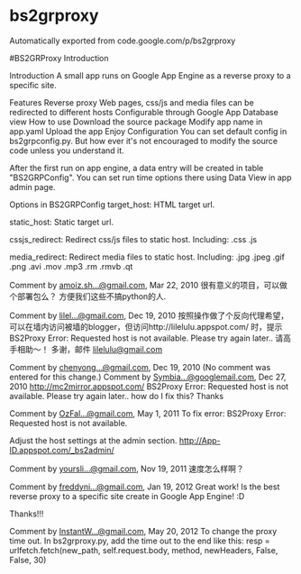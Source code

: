 # bs2grproxy
Automatically exported from code.google.com/p/bs2grproxy

#BS2GRProxy Introduction

Introduction
A small app runs on Google App Engine as a reverse proxy to a specific site.

Features
Reverse proxy
Web pages, css/js and media files can be redirected to different hosts
Configurable through Google App Database view
How to use
Download the source package
Modify app name in app.yaml
Upload the app
Enjoy
Configuration
You can set default config in bs2grpconfig.py. But how ever it's not encouraged to modify the source code unless you understand it.

After the first run on app engine, a data entry will be created in table "BS2GRPConfig". You can set run time options there using Data View in app admin page.

Options in BS2GRPConfig
target_host: HTML target url.

static_host: Static target url.

cssjs_redirect: Redirect css/js files to static host. Including: .css .js

media_redirect: Redirect media files to static host. Including: .jpg .jpeg .gif .png .avi .mov .mp3 .rm .rmvb .qt

Comment by amoiz.sh...@gmail.com, Mar 22, 2010
很有意义的项目，可以做个部署包么？ 方便我们这些不搞python的人.

Comment by lilel...@gmail.com, Dec 19, 2010
按照操作做了个反向代理希望，可以在墙内访问被墙的blogger，但访问http://lilelulu.appspot.com/ 时，提示 BS2Proxy Error: Requested host is not available. Please try again later.. 请高手相助～！ 多谢，邮件 lilelulu@gmail.com

Comment by chenyong...@gmail.com, Dec 19, 2010
(No comment was entered for this change.)
Comment by Symbia...@googlemail.com, Dec 27, 2010
http://mc2mirror.appspot.com/ BS2Proxy Error: Requested host is not available. Please try again later.. how do I fix this? Thanks

Comment by OzFal...@gmail.com, May 1, 2011
To fix error: BS2Proxy Error: Requested host is not available.

Adjust the host settings at the admin section. http://App-ID.appspot.com/_bs2admin/

Comment by yoursli...@gmail.com, Nov 19, 2011
速度怎么样啊？

Comment by freddyni...@gmail.com, Jan 19, 2012
Great work! Is the best reverse proxy to a specific site create in Google App Engine! :D

Thanks!!!

Comment by InstantW...@gmail.com, May 20, 2012
To change the proxy time out. In bs2grproxy.py, add the time out to the end like this: resp = urlfetch.fetch(new_path, self.request.body, method, newHeaders, False, False, 30)

